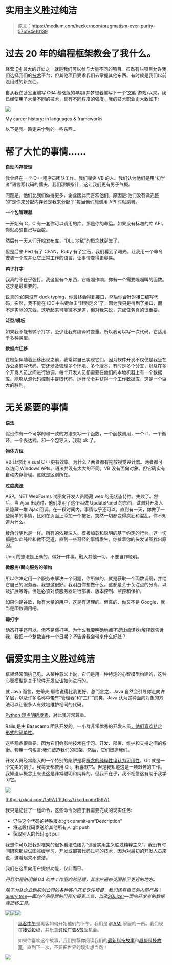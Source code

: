 # 实用主义胜过纯洁

> 原文：<https://medium.com/hackernoon/pragmatism-over-purity-57bfe4e10139>

# 过去 20 年的编程框架教会了我什么。

经营 [D4](https://twitter.com/d4software) 最大的好处之一就是我们可以参与大量不同的项目。虽然有些项目允许我们选择我们的[技术](https://hackernoon.com/tagged/technology)平台，但其他项目要求我们去掌握其他东西。有时候是我们以前没用过的新东西。

自从我在卧室里编写 C64 基础版的早期(并梦想着编写下一个'[文明](https://en.wikipedia.org/wiki/Civilization_(video_game))'游戏)以来，我已经使用了大量不同的技术，具有不同程度的强度。我的技术职业史大致如下:

![](img/06587e5ba85fe26213db442d066907d7.png)

My career history: in languages & frameworks

以下是我一路走来学到的一些东西…

# **帮了大忙的事情……**

**自动内存管理**

我曾经在一个 C++程序员团队工作。我们嘲笑 VB 的人。我们认为他们是用“初学者”语言写代码的懦夫。我们理解指针，这让我们更有男子气概。

问题是，他们比我们做得更多，企业因此而喜欢他们。原因是:他们没有做完整的“是你来分配内存还是我来分配？”每当他们想调用 API 时就跳舞。

**一个包管理器**

一开始有 C，C 有一套你可以调用的库。那是你的命运。如果没有标准的库 API，你就必须自己写函数。

然后有一天人们开始发布库，“DLL 地狱”的概念就诞生了。

但是后来 Perl 有了 CPAN，Ruby 有了宝石，我们看到了曙光。让我用一个命令安装一个库并让它正常工作的语言，让事情变得更容易。

**鸭子打字**

我真的不在乎强打。我这里有个东西，它嘎嘎作响。你有一个需要嘎嘎叫的函数。这才是最重要的。

说真的:如果没有 duck typing，你最终会得到接口，然后你会针对接口编写代码，突然，我不能在 IDE 中右键单击“转到定义”了，因为我只是得到了接口，而不是实际的东西。这听起来可能微不足道，但对我来说，完成任务真的很重要。

**泛型/模板**

如果我不能有鸭子打字，至少让我有编译时变量。所以我可以写一次代码，它适用于多种类型。

**数据库迁移**

在框架伴随着迁移出现之前，我常常自己实现它们。因为软件开发不仅仅是我坐在办公桌前写代码，它还涉及管理多个环境、多个版本，有时是多个分支，以及在多个开发人员之间进行协调，每个开发人员都需要在他们的本地机器上有一个数据库。能够从源代码控制中提取代码，运行命令并获得一个工作数据库，这是一个巨大的胜利。

# 无关紧要的事情

**语法**

假设你有一个可学的和一致的方法来写一个函数，一个函数调用，一个 if，一个循环，一个表达式，和一个包导入，我就 ok 了。

**物体方位**

VB 让你比 Visual C++更有效率。为什么？两者都有拖放视觉设计器。两者都可以访问 Windows APIs。语法并没有太大的不同。VB 没有面向对象。但它确实有自动内存管理。这就是区别所在。

**过度魔法**

ASP。NET WebForms 试图向开发人员隐藏 web 的无状态特性。失败了。然后，当 Ajax 出现时，他们发明了这个叫做 UpdatePanel 的东西，试图对开发人员隐藏一堆 Ajax 回调。在一段时间内，事情似乎还可以，直到有一天，你做了一些简单的事情，比如在页面上添加一个按钮，突然一切都变得疯狂和混乱，你不知道为什么。

棱角分明也是一样。所有的依赖注入、模板加载和聪明的基于约定的行为。这一切都是如此纯粹和微不足道，直到一些奇怪的事情发生，你扯着你的头发试图找出原因。

Unix 的想法是正确的。做好一件事。融入其他一切。不要自作聪明。

**微服务/面向服务的架构**

所以你决定用一个服务来解决一个问题，你所做的，就是获取一个函数调用，并给它自己的服务器。我想这很好。我明白你想做什么。这都是关于关注点的分离，以及扩展等等。但是必须对该服务器进行部署、版本控制、监控和保护。

如果你是谷歌，你有大量的用户，这是有道理的。但真的，你又不是 Google，就当是函数调用吧。

**弱打字**

动态打字还可以。但不是弱打字。为什么我要明确地*而不是*让编译器/解释器告诉我，我把一个整数当作一个日期？*不*告诉我会带来什么好处？

# 偏爱实用主义胜过纯洁

框架经常固执己见。从某种意义上说，它们是用一种特定的心智模型构建的，这种心智模型是关于软件开发应该如何进行的。

就 Java 而言，史蒂夫·耶格说得比我更好。总而言之，Java 自然会引导你走向许多层，以及许多名称中带有“管理器”和“工厂”的类。Java 认为这种面向对象的方法可以让很多人有效地维护相同的代码。

[Python 观点明确发表](https://www.python.org/dev/peps/pep-0020/)，对此我非常尊重。

Rails 是由 Basecamp 团队开发的。一小群非常优秀的开发人员[，他们喜欢特定形式的简单性](http://37signals.com/manifesto)。

这些观点很重要。因为它们会影响技术在学习、开发、部署、维护和支持之间的权衡。套用一句名言:我们塑造我们的框架，然后，它们塑造我们。

开发人员经常陷入的一个特别的陷阱是将[概念的纯粹性误认为可用性](http://www.joelonsoftware.com/articles/fog0000000018.html)。Git 就是一个完美的例子。我每天都使用 Git，我喜欢它。但是我知道这是一项艰苦的工作。我知道从概念上来说这是非常聪明和纯粹的，但我不在乎，我不相信这有助于我学习它。

![](img/f4e5cfe83b4c0c2e6ef50cbec83166b6.png)

[https://xkcd.com/1597/](https://xkcd.com/1597/)

我只是记住了一组命令，这些命令对应于我需要完成的现实任务:

*   记住这个代码的特殊版本:git commit-am“Description”
*   将这段代码发送给其他所有人:git push
*   获取别人的代码:git pull

我想你可以把我对框架的很多看法总结为“偏爱实用主义胜过纯粹主义”。我没有时间研究那些试图减缓学习、开发或部署代码过程的技术，因为对最初的开发人员来说，这看起来不整洁。

我们在这里向用户提供功能，仅此而已。

*丹尼尔是伯明翰 D4 软件工作室的总经理，其客户遍布英国甚至更远的地方。*

*除了为从企业到初创公司的各种客户开发软件项目，我们还有自己的内部产品；*[*query tree*](http://querytreeapp.com/)*—面向产品经理的可视化报表工具，以及*[*SQLizer*](https://sqlizer.io/)*—面向开发者的数据库迁移工具。*

[![](img/50ef4044ecd4e250b5d50f368b775d38.png)](http://bit.ly/HackernoonFB)[![](img/979d9a46439d5aebbdcdca574e21dc81.png)](https://goo.gl/k7XYbx)[![](img/2930ba6bd2c12218fdbbf7e02c8746ff.png)](https://goo.gl/4ofytp)

> [黑客中午](http://bit.ly/Hackernoon)是黑客如何开始他们的下午。我们是 [@AMI](http://bit.ly/atAMIatAMI) 家庭的一员。我们现在[接受投稿](http://bit.ly/hackernoonsubmission)，并乐意[讨论广告&赞助](mailto:partners@amipublications.com)机会。
> 
> 如果你喜欢这个故事，我们推荐你阅读我们的[最新科技故事](http://bit.ly/hackernoonlatestt)和[趋势科技故事](https://hackernoon.com/trending)。直到下一次，不要把世界的现实想当然！

[![](img/be0ca55ba73a573dce11effb2ee80d56.png)](https://goo.gl/Ahtev1)